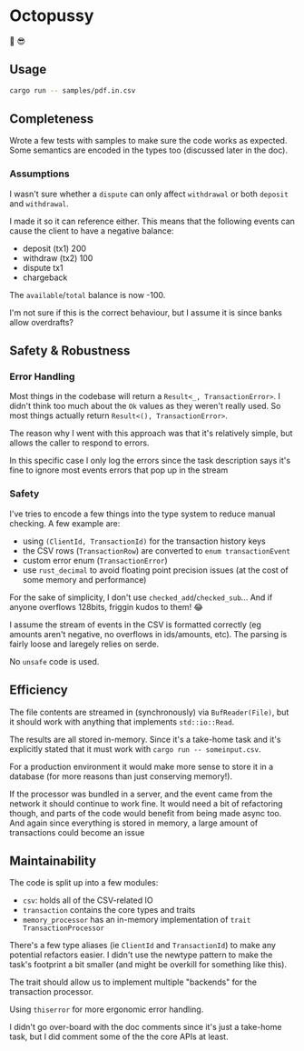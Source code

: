 # Octopussy

:octopus: :sunglasses:

## Usage

```sh
cargo run -- samples/pdf.in.csv
```

## Completeness

Wrote a few tests with samples to make sure the code works as expected.
Some semantics are encoded in the types too (discussed later in the doc).

### Assumptions

I wasn't sure whether a `dispute` can only affect `withdrawal` or both `deposit` and `withdrawal`.

I made it so it can reference either. This means that the following events can cause the client
to have a negative balance:

- deposit (tx1) 200
- withdraw (tx2) 100
- dispute tx1
- chargeback

The `available`/`total` balance is now -100.

I'm not sure if this is the correct behaviour, but I assume it is since banks allow overdrafts?

## Safety & Robustness

### Error Handling

Most things in the codebase will return a `Result<_, TransactionError>`.
I didn't think too much about the `Ok` values as they weren't really used.
So most things actually return `Result<(), TransactionError>`.

The reason why I went with this approach was that it's relatively simple, but allows
the caller to respond to errors.

In this specific case I only log the errors since the task description says it's fine to ignore
most events errors that pop up in the stream

### Safety

I've tries to encode a few things into the type system to reduce manual checking. A few example are:

- using `(ClientId, TransactionId)` for the transaction history keys
- the CSV rows (`TransactionRow`) are converted to `enum transactionEvent`
- custom error enum (`TransactionError`)
- use `rust_decimal` to avoid floating point precision issues (at the cost of some memory and performance)

For the sake of simplicity, I don't use `checked_add`/`checked_sub`... And if anyone overflows 128bits,
friggin kudos to them! :joy:

I assume the stream of events in the CSV is formatted correctly (eg amounts aren't negative, no overflows
in ids/amounts, etc). The parsing is fairly loose and laregely relies on serde.

No `unsafe` code is used.

## Efficiency

The file contents are streamed in (synchronously) via `BufReader(File)`, but it should work with
anything that implements `std::io::Read`.

The results are all stored in-memory. Since it's a take-home task and it's explicitly stated that
it must work with `cargo run -- someinput.csv`.

For a production environment it would make more sense to store it in a database (for more reasons than
just conserving memory!).

If the processor was bundled in a server, and the event came from the network it should continue to
work fine. It would need a bit of refactoring though, and parts of the code would benefit from being
made async too. And again since everything is stored in memory, a large amount of transactions could
become an issue

## Maintainability

The code is split up into a few modules:

- `csv`: holds all of the CSV-related IO
- `transaction` contains the core types and traits
- `memory_processor` has an in-memory implementation of `trait TransactionProcessor`

There's a few type aliases (ie `ClientId` and `TransactionId`) to make any potential refactors easier.
I didn't use the newtype pattern to make the task's footprint a bit smaller (and might be overkill
for something like this).

The trait should allow us to implement multiple "backends" for the transaction processor.

Using `thiserror` for more ergonomic error handling.

I didn't go over-board with the doc comments since it's just a take-home task, but I did comment some
of the the core APIs at least.
